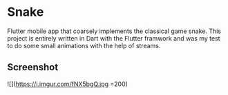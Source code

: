 # Snake

Flutter mobile app that coarsely implements the classical game snake. This project is entirely written in Dart with the Flutter framwork and was my test to do some small animations with the help of streams. 

## Screenshot

![](https://i.imgur.com/fNX5bgQ.jpg =200)
